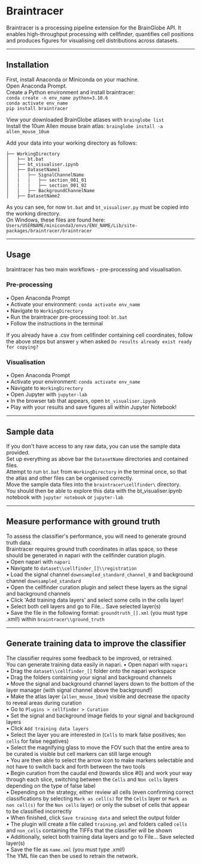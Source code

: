 # Braintracer
Braintracer is a processing pipeline extension for the BrainGlobe API. It enables high-throughput processing with cellfinder, quantifies cell positions and produces figures for visualising cell distributions across datasets.

---
## Installation
First, install Anaconda or Miniconda on your machine.  
Open Anaconda Prompt.  
Create a Python environment and install braintracer:  
`conda create -n env_name python=3.10.6`  
`conda activate env_name`  
`pip install braintracer`  

View your downloaded BrainGlobe atlases with `brainglobe list`  
Install the 10um Allen mouse brain atlas: `brainglobe install -a allen_mouse_10um`  

Add your data into your working directory as follows:  
```
├── WorkingDirectory
│   ├── bt.bat
│   ├── bt_visualiser.ipynb
│   ├── DatasetName1
│   |   ├── SignalChannelName
│   |   |   ├── section_001_01
│   |   |   ├── section_001_02
│   |   ├── BackgroundChannelName
│   ├── DatasetName2
```

As you can see, for now `bt.bat` and `bt_visualiser.py` must be copied into the working directory.  
On Windows, these files are found here:  
`Users/USERNAME/miniconda3/envs/ENV_NAME/Lib/site-packages/braintracer/braintracer`  

---
## Usage
braintracer has two main workflows - pre-processing and visualisation.  

### Pre-processing
• Open Anaconda Prompt  
• Activate your environment: `conda activate env_name`  
• Navigate to `WorkingDirectory`  
• Run the braintracer pre-processing tool: `bt.bat`  
• Follow the instructions in the terminal  

If you already have a .csv from cellfinder containing cell coordinates, follow the above steps but answer `y` when asked `Do results already exist ready for copying?`  

### Visualisation
• Open Anaconda Prompt  
• Activate your environment: `conda activate env_name`  
• Navigate to `WorkingDirectory`  
• Open Jupyter with `jupyter-lab`  
• In the browser tab that appears, open `bt_visualiser.ipynb`  
• Play with your results and save figures all within Jupyter Notebook!  

---
## Sample data
If you don't have access to any raw data, you can use the sample data provided.  
Set up everything as above bar the `DatasetName` directories and contained files.  
Attempt to run `bt.bat` from `WorkingDirectory` in the terminal once, so that the atlas and other files can be organised correctly.  
Move the sample data files into the `braintracer\cellfinder\` directory.  
You should then be able to explore this data with the bt_visualiser.ipynb notebook with `jupyter notebook` or `jupyter-lab`  

---
## Measure performance with ground truth
To assess the classifier's performance, you will need to generate ground truth data.  
Braintracer requires ground truth coordinates in atlas space, so these should be generated in napari with the cellfinder curation plugin.  
• Open napari with `napari`  
• Navigate to `dataset\\cellfinder_[]\\registration`  
• Load the signal channel `downsampled_standard_channel_0` and background channel `downsampled_standard`  
• Open the cellfinder curation plugin and select these layers as the signal and background channels  
• Click 'Add training data layers' and select some cells in the cells layer!  
• Select both cell layers and go to File... Save selected layer(s)  
• Save the file in the following format: `groundtruth_[].xml` (you must type .xml!) within `braintracer\\ground_truth`  

---
## Generate training data to improve the classifier
The classifier requires some feedback to be improved, or retrained.  
You can generate training data easily in napari.
• Open napari with `napari`  
• Drag the `dataset\\cellfinder_[]` folder onto the napari workspace  
• Drag the folders containing your signal and background channels  
• Move the signal and background channel layers down to the bottom of the layer manager (with signal channel above the background!)  
• Make the atlas layer (`allen_mouse_10um`) visible and decrease the opacity to reveal areas during curation  
• Go to `Plugins > cellfinder > Curation`  
• Set the signal and background image fields to your signal and background layers  
• Click `Add training data layers`  
• Select the layer you are interested in (`Cells` to mark false positives; `Non cells` for false negatives)  
• Select the magnifying glass to move the FOV such that the entire area to be curated is visible but cell markers can still large enough  
• You are then able to select the arrow icon to make markers selectable and not have to switch back and forth between the two tools  
• Begin curation from the caudal end (towards slice #0) and work your way through each slice, switching between the `Cells` and `Non cells` layers depending on the type of false label  
• Depending on the strategy, either review all cells (even confirming correct classifications by selecting `Mark as cell(s)` for the `Cells` layer or `Mark as non cell(s)` for the `Non cells` layer) or only the subset of cells that appear to be classified incorrectly  
• When finished, click `Save training data` and select the output folder  
• The plugin will create a file called `training.yml` and folders called `cells` and `non_cells` containing the TIFFs that the classifier will be shown  
• Additionally, select both training data layers and go to File... Save selected layer(s)  
• Save the file as `name.xml` (you must type .xml!)  
The YML file can then be used to retrain the network.  
